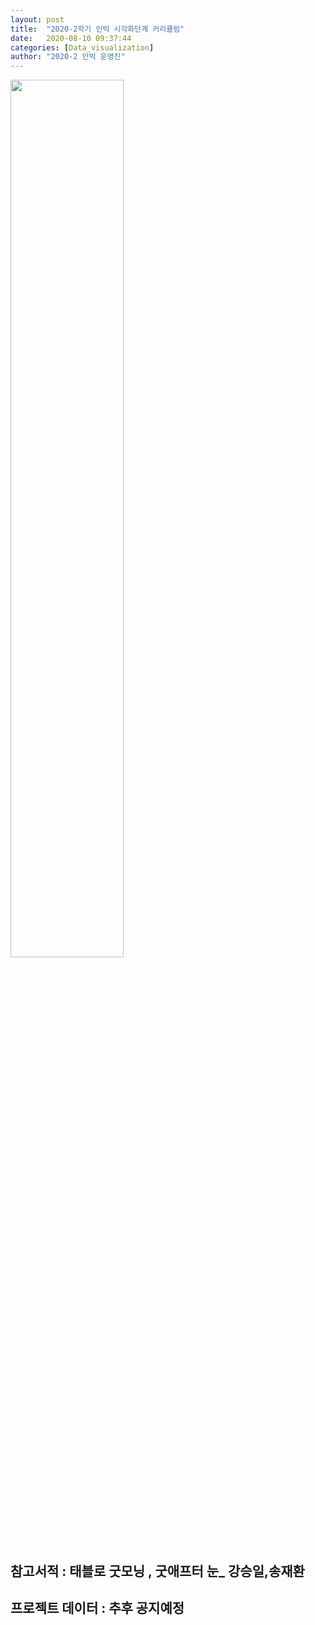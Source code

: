```yaml
---
layout: post
title:  "2020-2학기 인빅 시각화단계 커리큘럼"
date:   2020-08-10 09:37:44
categories: [Data_visualization]
author: "2020-2 인빅 운영진"
---
```



<img src="{{ site.baseurl }}/images/d_c.png"  width=60% height=60%>

## 참고서적 : 태블로 굿모닝 , 굿애프터 눈_ 강승일,송재환
## 프로젝트 데이터 : 추후 공지예정
